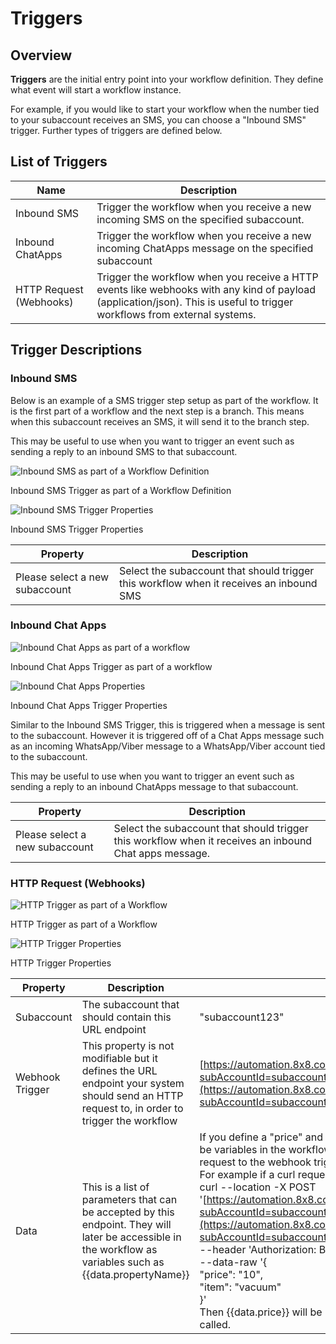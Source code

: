 # Triggers

## Overview

**Triggers** are the initial entry point into your workflow definition. They define what event will start a workflow instance.

For example, if you would like to start your workflow when the number tied to your subaccount receives an SMS, you can choose a "Inbound SMS" trigger. Further types of triggers are defined below.

## List of Triggers

| Name | Description |
| --- | --- |
| Inbound SMS | Trigger the workflow when you receive a new incoming SMS on the specified subaccount. |
| Inbound ChatApps | Trigger the workflow when you receive a new incoming ChatApps message on the specified subaccount |
| HTTP Request (Webhooks) | Trigger the workflow when you receive a HTTP events like webhooks with any kind of payload (application/json). This is useful to trigger workflows from external systems. |

## Trigger Descriptions

### Inbound SMS

Below is an example of a SMS trigger step setup as part of the workflow. It is the first part of a workflow and the next step is a branch. This means when this subaccount receives an SMS, it will send it to the branch step.

This may be useful to use when you want to trigger an event such as sending a reply to an inbound SMS to that subaccount.

![Inbound SMS as part of a Workflow Definition](../images/63acb16-image.png)

Inbound SMS Trigger as part of a Workflow Definition

![Inbound SMS Trigger Properties](../images/fddc703-image.png)

Inbound SMS Trigger Properties

| Property | Description |
| --- | --- |
| Please select a new subaccount | Select the subaccount that should trigger this workflow when it receives an inbound SMS |

### Inbound Chat Apps

![Inbound Chat Apps as part of a workflow](../images/9c9c941-image.png)

Inbound Chat Apps Trigger as part of a workflow

![Inbound Chat Apps Properties](../images/6d2840d-image.png)

Inbound Chat Apps Trigger Properties

Similar to the Inbound SMS Trigger, this is triggered when a message is sent to the subaccount. However it is triggered off of a Chat Apps message such as an incoming WhatsApp/Viber message to a WhatsApp/Viber account tied to the subaccount.

This may be useful to use when you want to trigger an event such as sending a reply to an inbound ChatApps message to that subaccount.

| Property | Description |
| --- | --- |
| Please select a new subaccount | Select the subaccount that should trigger this workflow when it receives an inbound Chat apps message. |

### HTTP Request (Webhooks)

![HTTP Trigger as part of a Workflow](../images/0d426e5-image.png)

HTTP Trigger as part of a Workflow

![HTTP Trigger Properties](../images/280dec0-image.png)

HTTP Trigger Properties

| Property | Description | Example |
| --- | --- | --- |
| Subaccount | The subaccount that should contain this URL endpoint | "subaccount123" |
| Webhook Trigger | This property is not modifiable but it defines the URL endpoint your system should send an HTTP request to, in order to trigger the workflow | [https://automation.8x8.com/api/v1/accounts/InternalDemoCPaaS_8dD15/triggers/http_request?subAccountId=subaccount123](https://automation.8x8.com/api/v1/accounts/InternalDemoCPaaS_8dD15/triggers/http_request?subAccountId=subaccount123) |
| Data | This is a list of parameters that can be accepted by this endpoint. They will later be accessible in the workflow as variables such as {{data.propertyName}} | If you define a "price" and "item" property in the trigger, then {{data.price}} and {{data.item}} will be variables in the workflow you can refer to for the values that were sent as part of the HTTP request to the webhook trigger.<br>For example if a curl request is sent as follows:<br>curl --location -X POST '[https://automation.8x8.com/api/v1/accounts/InternalDemoCPaaS_8dD15/triggers/http_request?subAccountId=subaccount123'](https://automation.8x8.com/api/v1/accounts/InternalDemoCPaaS_8dD15/triggers/http_request?subAccountId=subaccount123')<br>--header 'Content-Type: application/json'<br>--header 'Authorization: Bearer YOUR_API_KEY'<br>--data-raw '{<br>"price": "10",<br>"item": "vacuum"<br>}'<br>Then {{data.price}} will be 10 and {{data.item}} will be vacuum in the workflow instance that is called. |
